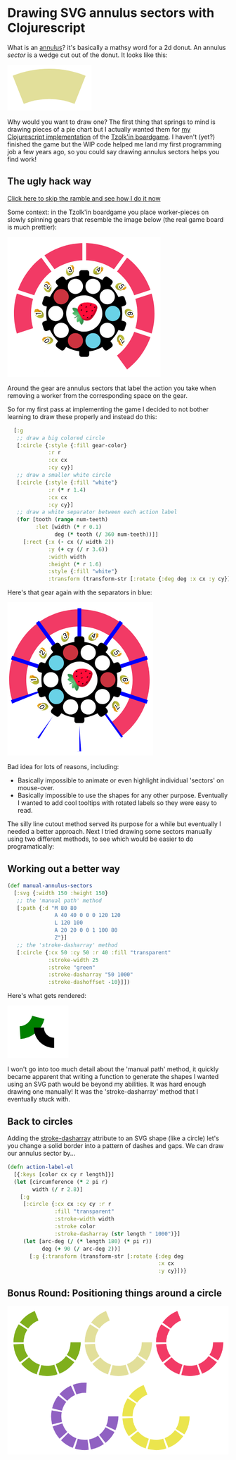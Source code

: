 # Drawing SVG annulus sectors with Clojurescript

What is an [annulus](https://en.wikipedia.org/wiki/Annulus_(mathematics))? it's basically a mathsy word for a 2d donut. An annulus *sector* is a wedge cut out of the donut. It looks like this:

![](newsector1.png)

Why would you want to draw one? The first thing that springs to mind is drawing pieces of a pie chart but I actually wanted them for [my Clojurescript implementation](https://github.com/tomisme/tzolkin) of the [Tzolk'in boardgame](https://www.boardgamegeek.com/boardgame/126163/tzolk-mayan-calendar). I haven't (yet?) finished the game but the WIP code helped me land my first programming job a few years ago, so you could say drawing annulus sectors helps you find work!

## The ugly hack way

[Click here to skip the ramble and see how I do it now]()

Some context: in the Tzolk'in boardgame you place worker-pieces on slowly spinning gears that resemble the image below (the real game board is much prettier):

![](testgear1.png)

Around the gear are annulus sectors that label the action you take when removing a worker from the corresponding space on the gear.

So for my first pass at implementing the game I decided to not bother learning to draw these properly and instead do this:

```clj
  [:g
   ;; draw a big colored circle
   [:circle {:style {:fill gear-color}
             :r r
             :cx cx
             :cy cy}]
   ;; draw a smaller white circle
   [:circle {:style {:fill "white"}
             :r (* r 1.4)
             :cx cx
             :cy cy}]
   ;; draw a white separator between each action label
   (for [tooth (range num-teeth)
         :let [width (* r 0.1)
               deg (* tooth (/ 360 num-teeth))]]
     [:rect {:x (- cx (/ width 2))
             :y (+ cy (/ r 3.6))
             :width width
             :height (* r 1.6)
             :style {:fill "white"}
             :transform (transform-str [:rotate {:deg deg :x cx :y cy}])}])
```

Here's that gear again with the separators in blue:

![](testgear2.png)

Bad idea for lots of reasons, including:
 - Basically impossible to animate or even highlight individual 'sectors' on mouse-over.
 - Basically impossible to use the shapes for any other purpose. Eventually I wanted to add cool tooltips with rotated labels so they were easy to read.

The silly line cutout method served its purpose for a while but eventually I needed a better approach. Next I tried drawing some sectors manually using two different methods, to see which would be easier to do programatically:

## Working out a better way

```clj
(def manual-annulus-sectors
  [:svg {:width 150 :height 150}
   ;; the 'manual path' method
   [:path {:d "M 80 80
               A 40 40 0 0 0 120 120
               L 120 100
               A 20 20 0 0 1 100 80
               Z"}]
   ;; the 'stroke-dasharray' method
   [:circle {:cx 50 :cy 50 :r 40 :fill "transparent"
             :stroke-width 25
             :stroke "green"
             :stroke-dasharray "50 1000"
             :stroke-dashoffset -10}]])
```

Here's what gets rendered:

![](testsectors1.png)

I won't go into too much detail about the 'manual path' method, it quickly became apparent that writing a function to generate the shapes I wanted using an SVG path would be beyond my abilities. It was hard enough drawing one manually! It was the 'stroke-dasharray' method that I eventually stuck with.

## Back to circles

Adding the [stroke-dasharray](https://developer.mozilla.org/en-US/docs/Web/SVG/Attribute/stroke-dasharray) attribute to an SVG shape (like a circle) let's you change a solid border into a pattern of dashes and gaps. We can draw our annulus sector by...

```clj
(defn action-label-el
  [{:keys [color cx cy r length]}]
  (let [circumference (* 2 pi r)
        width (/ r 2.8)]
    [:g
     [:circle {:cx cx :cy cy :r r
               :fill "transparent"
               :stroke-width width
               :stroke color
               :stroke-dasharray (str length " 1000")}]
     (let [arc-deg (/ (* length 180) (* pi r))
           deg (+ 90 (/ arc-deg 2))]
       [:g {:transform (transform-str [:rotate {:deg deg
                                                :x cx
                                                :y cy}])}
```

## Bonus Round: Positioning things around a circle

![](final.png)
